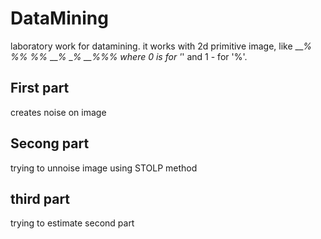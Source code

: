 # DataMining
laboratory work for datamining. it works with 2d primitive image, like
___%_
__%%_
_%_%_
___%_
___%_
__%%%
where 0 is for '_' and 1 - for '%'.
## First part
creates noise on image
## Secong part
trying to unnoise image using STOLP method
## third part 
trying to estimate second part
